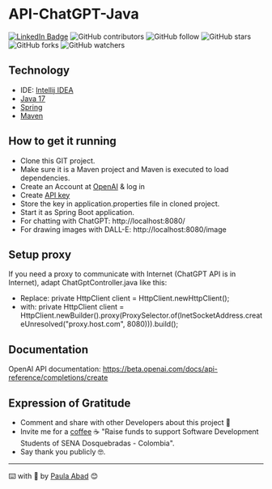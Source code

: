 # API-ChatGPT-Java

[![LinkedIn Badge](https://img.shields.io/badge/LinkedIn-Profile-informational?style=flat&logo=linkedin&logoColor=white&color=0D76A8)](http://www.linkedin.com/in/paulabadt)
![GitHub contributors](https://img.shields.io/github/contributors/Paulabad-BigData/API-ChatGPT-Java)
![GitHub follow](https://img.shields.io/github/followers/Paulabad-BigData?style=social)
![GitHub stars](https://img.shields.io/github/stars/Paulabad-BigData/API-ChatGPT-Java?style=social)
![GitHub forks](https://img.shields.io/github/forks/Paulabad-BigData/API-ChatGPT-Java?style=social)
![GitHub watchers](https://img.shields.io/github/watchers/Paulabad-BigData/API-ChatGPT-Java?style=social)

## Technology

- IDE: [Intellij IDEA](https://www.jetbrains.com/es-es/idea/download/#section=windows)
- [Java 17](https://www.oracle.com/java/technologies/javase/jdk17-archive-downloads.html)
- [Spring](https://spring.io/)
- [Maven](https://maven.apache.org/)

## How to get it running

- Clone this GIT project.
- Make sure it is a Maven project and Maven is executed to load dependencies.
- Create an Account at [OpenAI](https://openai.com) & log in
- Create [API key](https://beta.openai.com/account/api-keys)
- Store the key in application.properties file in cloned project.
- Start it as Spring Boot application.
- For chatting with ChatGPT: http://localhost:8080/
- For drawing images with DALL-E: http://localhost:8080/image

## Setup proxy

If you need a proxy to communicate with Internet (ChatGPT API is in Internet), adapt ChatGptController.java like this:

- Replace: private HttpClient client = HttpClient.newHttpClient();
- with: private HttpClient client = HttpClient.newBuilder().proxy(ProxySelector.of(InetSocketAddress.createUnresolved("proxy.host.com", 8080))).build();

## Documentation

OpenAI API documentation: https://beta.openai.com/docs/api-reference/completions/create

## Expression of Gratitude

- Comment and share with other Developers about this project 📢
- Invite me for a [coffee](https://www.buymeacoffee.com/paulabad76Q) ☕ "Raise funds to support Software Development Students of SENA Dosquebradas - Colombia".
- Say thank you publicly 🤓.

---
⌨️ with :purple_heart: by [Paula Abad](http://www.linkedin.com/in/paulabadt) 😊
